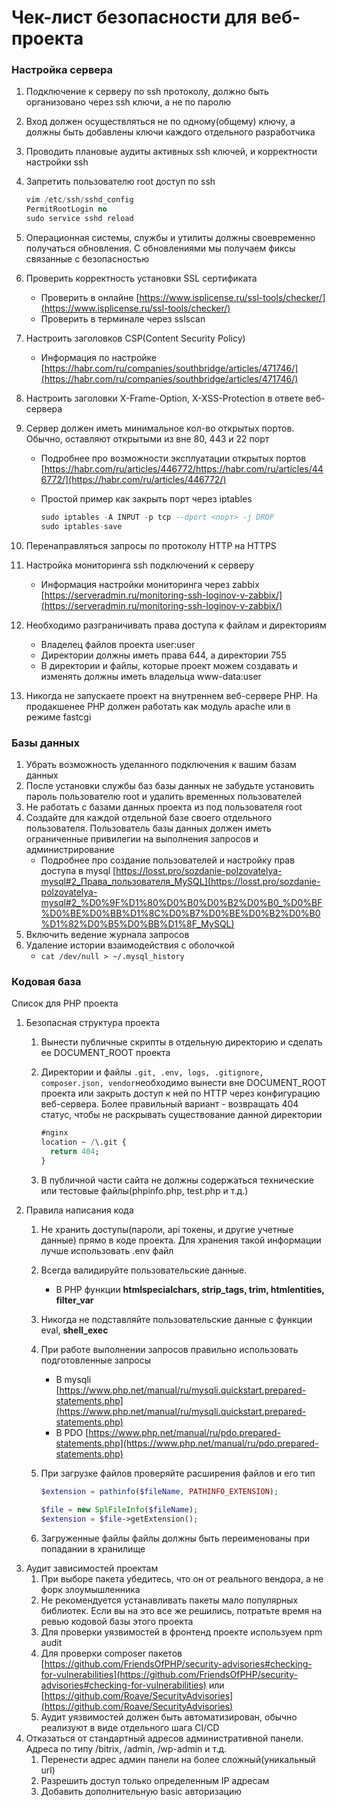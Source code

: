 # Чек-лист безопасности для веб-проекта

### Настройка сервера

1. Подключение к серверу по ssh протоколу, должно быть организовано через ssh ключи, а не по паролю
2. Вход должен осуществляться не по одному(общему) ключу, а должны быть добавлены ключи каждого отдельного разработчика
3. Проводить плановые аудиты активных ssh ключей, и корректности настройки ssh 
4. Запретить пользователю root доступ по ssh
    
    ```sql
    vim /etc/ssh/sshd_config
    PermitRootLogin no
    sudo service sshd reload
    ```
    
5. Операционная системы, службы и утилиты должны своевременно получаться обновления. С обновлениями мы получаем фиксы связанные с безопасностью
6. Проверить корректность установки SSL сертификата
    - Проверить в онлайне [https://www.isplicense.ru/ssl-tools/checker/](https://www.isplicense.ru/ssl-tools/checker/)
    - Проверить в терминале через sslscan
7. Настроить заголовков CSP(Content Security Policy) 
    - Информация по настройке [https://habr.com/ru/companies/southbridge/articles/471746/](https://habr.com/ru/companies/southbridge/articles/471746/)
8. Настроить заголовки X-Frame-Option, X-XSS-Protection в ответе веб-сервера
9. Сервер должен иметь минимальное кол-во открытых портов. Обычно, оставляют открытыми из вне 80, 443 и 22 порт
    - Подробнее про возможности эксплуатации открытых портов [https://habr.com/ru/articles/446772/https://habr.com/ru/articles/446772/](https://habr.com/ru/articles/446772/)
    - Простой пример как закрыть порт через iptables
        
        ```sql
        sudo iptables -A INPUT -p tcp --dport <порт> -j DROP
        sudo iptables-save
        ```
        
10. Перенаправляться запросы по протоколу HTTP на HTTPS
11. Настройка мониторинга ssh подключений к серверу
    - Информация настройки мониторинга через zabbix [https://serveradmin.ru/monitoring-ssh-loginov-v-zabbix/](https://serveradmin.ru/monitoring-ssh-loginov-v-zabbix/)
12. Необходимо разграничивать права доступа к файлам и директориям
    - Владелец файлов проекта user:user
    - Директории должны иметь права 644, а директории 755
    - В директории и файлы, которые проект можем создавать и изменять должны иметь владельца www-data:user
13. Никогда не запускаете проект на внутреннем веб-сервере PHP. На продакшенее PHP должен работать как модуль apache  или в режиме fastcgi

### Базы данных

1. Убрать возможность уделанного подключения к вашим базам данных
2. После установки службы баз базы данных не забудьте установить пароль пользователю root и удалить временных пользователей
3. Не работать с базами данных проекта из под пользователя root
4. Создайте для каждой отдельной базе своего отдельного пользователя. Пользователь базы данных должен иметь ограниченные привилегии на выполнения запросов и администрирование
    - Подробнее про создание пользователей и настройку прав доступа в mysql [https://losst.pro/sozdanie-polzovatelya-mysql#2_Права_пользователя_MySQL](https://losst.pro/sozdanie-polzovatelya-mysql#2_%D0%9F%D1%80%D0%B0%D0%B2%D0%B0_%D0%BF%D0%BE%D0%BB%D1%8C%D0%B7%D0%BE%D0%B2%D0%B0%D1%82%D0%B5%D0%BB%D1%8F_MySQL)
5. Включить ведение журнала запросов
6. Удаление истории взаимодействия с оболочкой
    - `cat /dev/null > ~/.mysql_history`

### Кодовая база

Список для PHP проекта

1. Безопасная структура проекта
    1. Вынести публичные скрипты в отдельную директорию и сделать ее DOCUMENT_ROOT проекта
    2. Директории и файлы `.git, .env, logs, .gitignore, composer.json, vendor`необходимо вынести вне DOCUMENT_ROOT проекта или закрыть доступ к ней по HTTP через конфигурацию веб-сервера. Более правильный вариант - возвращать 404 статус, чтобы не раскрывать существование данной директории
        
        ```sql
        #nginx
        location ~ /\.git {
          return 404;
        }
        ```
        
    3. В публичной части сайта не должны содержаться технические или тестовые файлы(phpinfo.php, test.php и т.д.)
2. Правила написания кода
    1. Не хранить доступы(пароли, api токены, и другие учетные данные) прямо в коде проекта. Для хранения такой информации лучше использовать .env файл
    2. Всегда валидируйте пользовательские данные.
        - В PHP функции ****htmlspecialchars, strip_tags, trim, htmlentities, filter_var****
    3. Никогда не подставляйте пользовательские данные с функции eval, ****shell_exec****
    4. При работе выполнении запросов правильно использовать подготовленные запросы
        - В mysqli [https://www.php.net/manual/ru/mysqli.quickstart.prepared-statements.php](https://www.php.net/manual/ru/mysqli.quickstart.prepared-statements.php)
        - В PDO [https://www.php.net/manual/ru/pdo.prepared-statements.php](https://www.php.net/manual/ru/pdo.prepared-statements.php)
    5. При загрузке файлов проверяйте расширения файлов и его тип
        
        ```php
        $extension = pathinfo($fileName, PATHINFO_EXTENSION);
        ```
        
        ```php
        $file = new SplFileInfo($fileName);
        $extension = $file->getExtension();
        ```
        
    6. Загруженные файлы файлы должны быть переименованы при попадании в хранилище
3. Аудит зависимостей проектам
    1. При выборе пакета убедитесь, что он от реального вендора, а не форк злоумышленника
    2. Не рекомендуется устанавливать пакеты мало популярных библиотек. Если вы на это все же решились, потратьте время на ревью кодовой базы этого проекта 
    3. Для проверки уязвимостей в фронтенд проекте используем npm audit
    4. Для проверки composer пакетов [https://github.com/FriendsOfPHP/security-advisories#checking-for-vulnerabilities](https://github.com/FriendsOfPHP/security-advisories#checking-for-vulnerabilities) или [https://github.com/Roave/SecurityAdvisories](https://github.com/Roave/SecurityAdvisories) 
    5. Аудит уязвимостей должен быть автоматизирован, обычно реализуют в виде отдельного шага CI/CD
4. Отказаться от стандартный адресов административной панели. Адреса по типу /bitrix, /admin, /wp-admin и т.д.
    1. Перенести адрес админ панели на более сложный(уникальный url)
    2. Разрешить доступ только определенным IP адресам
    3. Добавить дополнительную basic авторизацию
